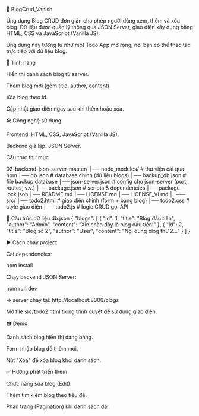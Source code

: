 📘 BlogCrud_Vanish

Ứng dụng Blog CRUD đơn giản cho phép người dùng xem, thêm và xóa blog.
Dữ liệu được quản lý thông qua JSON Server, giao diện xây dựng bằng HTML, CSS và JavaScript (Vanilla JS).

Ứng dụng này tương tự như một Todo App mở rộng, nơi bạn có thể thao tác trực tiếp với dữ liệu blog.

🚀 Tính năng

Hiển thị danh sách blog từ server.

Thêm blog mới (gồm title, author, content).

Xóa blog theo id.

Cập nhật giao diện ngay sau khi thêm hoặc xóa.

🛠️ Công nghệ sử dụng

Frontend: HTML, CSS, JavaScript (Vanilla JS).

Backend giả lập: JSON Server.

Cấu trúc thư mục

02-backend-json-server-master/
│── node_modules/ # thư viện cài qua npm
│── db.json # database chính (dữ liệu blogs)
│── backup_db.json # file backup database
│── json-server.json # config cho json-server (port, routes, v.v.)
│── package.json # scripts & dependencies
│── package-lock.json
│── README.md
│── LICENSE.md
│── LICENSE_VI.md
│
└── src/
│── todo2.html # giao diện chính (form + bảng blog)
│── todo2.css # style giao diện
│── todo2.js # logic CRUD gọi API

📑 Cấu trúc dữ liệu db.json
{
  "blogs": [
    {
      "id": 1,
      "title": "Blog đầu tiên",
      "author": "Admin",
      "content": "Xin chào đây là blog đầu tiên!"
    },
    {
      "id": 2,
      "title": "Blog số 2",
      "author": "User",
      "content": "Nội dung blog thứ 2..."
    }
  ]
}

▶️ Cách chạy project

Cài dependencies:

npm install


Chạy backend JSON Server:

npm run dev


→ server chạy tại: http://localhost:8000/blogs

Mở file src/todo2.html trong trình duyệt để sử dụng giao diện.

📷 Demo

Danh sách blog hiển thị dạng bảng.

Form nhập blog để thêm mới.

Nút "Xóa" để xóa blog khỏi danh sách.

✅ Hướng phát triển thêm

Chức năng sửa blog (Edit).

Thêm tìm kiếm blog theo tiêu đề.

Phân trang (Pagination) khi danh sách dài.
